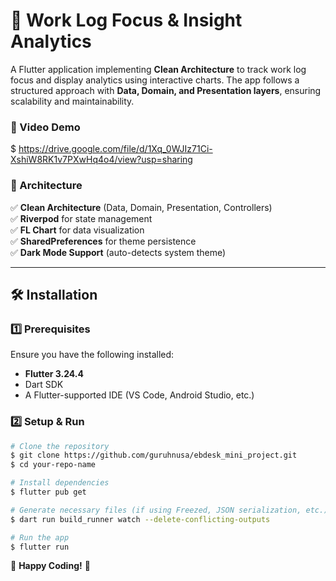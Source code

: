 # 📌 Work Log Focus & Insight Analytics

A Flutter application implementing **Clean Architecture** to track work log focus and display analytics using interactive charts. The app follows a structured approach with **Data, Domain, and Presentation layers**, ensuring scalability and maintainability.

### 🔹 Video Demo
$ https://drive.google.com/file/d/1Xq_0WJIz71Ci-XshiW8RK1v7PXwHq4o4/view?usp=sharing


### 🔹 Architecture
✅ **Clean Architecture** (Data, Domain, Presentation, Controllers)  
✅ **Riverpod** for state management  
✅ **FL Chart** for data visualization  
✅ **SharedPreferences** for theme persistence  
✅ **Dark Mode Support** (auto-detects system theme)

---

## 🛠️ Installation

### 1️⃣ Prerequisites
Ensure you have the following installed:
- **Flutter 3.24.4**
- Dart SDK
- A Flutter-supported IDE (VS Code, Android Studio, etc.)

### 2️⃣ Setup & Run
```sh
# Clone the repository
$ git clone https://github.com/guruhnusa/ebdesk_mini_project.git
$ cd your-repo-name

# Install dependencies
$ flutter pub get

# Generate necessary files (if using Freezed, JSON serialization, etc.)
$ dart run build_runner watch --delete-conflicting-outputs

# Run the app
$ flutter run
```


🚀 **Happy Coding!** 🎯